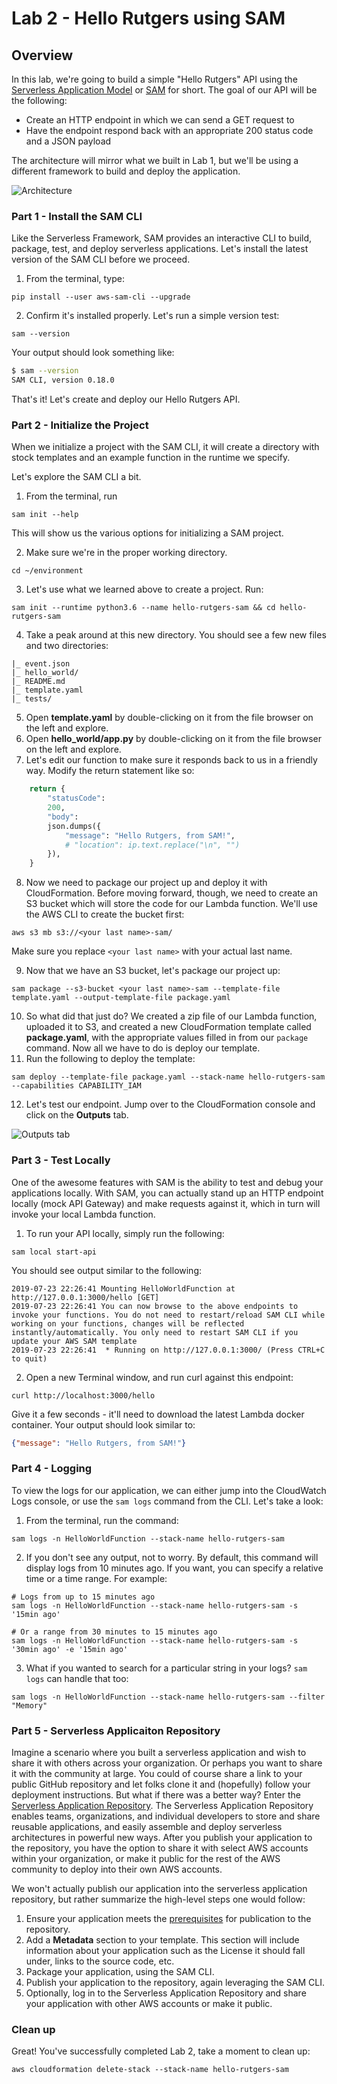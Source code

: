 # Lab 2 - Hello Rutgers using SAM

## Overview
In this lab, we're going to build a simple "Hello Rutgers" API using the [Serverless Application Model](https://aws.amazon.com/serverless/sam/) or [SAM](https://aws.amazon.com/serverless/sam/) for short. The goal of our API will be the following:
* Create an HTTP endpoint in which we can send a GET request to
* Have the endpoint respond back with an appropriate 200 status code and a JSON payload

The architecture will mirror what we built in Lab 1, but we'll be using a different framework to build and deploy the application.

![Architecture](./images/helloworldsam.png)

### Part 1 - Install the SAM CLI

Like the Serverless Framework, SAM provides an interactive CLI to build, package, test, and deploy serverless applications. Let's install the latest version of the SAM CLI before we proceed.

1. From the terminal, type:

```
pip install --user aws-sam-cli --upgrade
```

2. Confirm it's installed properly. Let's run a simple version test: 

```
sam --version
```

Your output should look something like:
```bash
$ sam --version
SAM CLI, version 0.18.0
```
That's it! Let's create and deploy our Hello Rutgers API.

### Part 2 - Initialize the Project

When we initialize a project with the SAM CLI, it will create a directory with stock templates and an example function in the runtime we specify.

Let's explore the SAM CLI a bit.

1. From the terminal, run

```
sam init --help
```

This will show us the various options for initializing a SAM project.

2. Make sure we're in the proper working directory. 

```
cd ~/environment
```

3. Let's use what we learned above to create a project. Run:

```
sam init --runtime python3.6 --name hello-rutgers-sam && cd hello-rutgers-sam
```

4. Take a peak around at this new directory. You should see a few new files and two directories:

```
|_ event.json
|_ hello_world/
|_ README.md
|_ template.yaml
|_ tests/
```

5. Open **template.yaml** by double-clicking on it from the file browser on the left and explore.
6. Open **hello_world/app.py** by double-clicking on it from the file browser on the left and explore.
7. Let's edit our function to make sure it responds back to us in a friendly way. Modify the return statement like so:

```python
    return {
        "statusCode":
        200,
        "body":
        json.dumps({
            "message": "Hello Rutgers, from SAM!",
            # "location": ip.text.replace("\n", "")
        }),
    }
```

8. Now we need to package our project up and deploy it with CloudFormation. Before moving forward, though, we need to create an S3 bucket which will store the code for our Lambda function. We'll use the AWS CLI to create the bucket first: 

```
aws s3 mb s3://<your last name>-sam/
```

Make sure you replace `<your last name>` with your actual last name.

9. Now that we have an S3 bucket, let's package our project up:

```
sam package --s3-bucket <your last name>-sam --template-file template.yaml --output-template-file package.yaml
```

10. So what did that just do? We created a zip file of our Lambda function, uploaded it to S3, and created a new CloudFormation template called **package.yaml**, with the appropriate values filled in from our `package` command. Now all we have to do is deploy our template.
11. Run the following to deploy the template:

```
sam deploy --template-file package.yaml --stack-name hello-rutgers-sam --capabilities CAPABILITY_IAM
```

12. Let's test our endpoint. Jump over to the CloudFormation console and click on the **Outputs** tab. 

![Outputs tab](./images/outputs.png)

### Part 3 - Test Locally

One of the awesome features with SAM is the ability to test and debug your applications locally. With SAM, you can actually stand up an HTTP endpoint locally (mock API Gateway) and make requests against it, which in turn will invoke your local Lambda function. 

1. To run your API locally, simply run the following:

```
sam local start-api
```

You should see output similar to the following:

```
2019-07-23 22:26:41 Mounting HelloWorldFunction at http://127.0.0.1:3000/hello [GET]
2019-07-23 22:26:41 You can now browse to the above endpoints to invoke your functions. You do not need to restart/reload SAM CLI while working on your functions, changes will be reflected instantly/automatically. You only need to restart SAM CLI if you update your AWS SAM template
2019-07-23 22:26:41  * Running on http://127.0.0.1:3000/ (Press CTRL+C to quit)
```

2. Open a new Terminal window, and run curl against this endpoint:

```
curl http://localhost:3000/hello
```

Give it a few seconds - it'll need to download the latest Lambda docker container. Your output should look similar to:

```json
{"message": "Hello Rutgers, from SAM!"}
```

### Part 4 - Logging

To view the logs for our application, we can either jump into the CloudWatch Logs console, or use the `sam logs` command from the CLI. Let's take a look:

1. From the terminal, run the command:

```
sam logs -n HelloWorldFunction --stack-name hello-rutgers-sam
```

2. If you don't see any output, not to worry. By default, this command will display logs from 10 minutes ago. If you want, you can specify a relative time or a time range. For example:

```
# Logs from up to 15 minutes ago
sam logs -n HelloWorldFunction --stack-name hello-rutgers-sam -s '15min ago'

# Or a range from 30 minutes to 15 minutes ago
sam logs -n HelloWorldFunction --stack-name hello-rutgers-sam -s '30min ago' -e '15min ago'
```

3. What if you wanted to search for a particular string in your logs? `sam logs` can handle that too:

```
sam logs -n HelloWorldFunction --stack-name hello-rutgers-sam --filter "Memory"
```

### Part 5 - Serverless Applicaiton Repository
Imagine a scenario where you built a serverless application and wish to share it with others across your organization. Or perhaps you want to share it with the community at large. You could of course share a link to your public GitHub repository and let folks clone it and (hopefully) follow your deployment instructions. But what if there was a better way? Enter the [Serverless Application Repository](https://aws.amazon.com/serverless/serverlessrepo/). The Serverless Application Repository enables teams, organizations, and individual developers to store and share reusable applications, and easily assemble and deploy serverless architectures in powerful new ways. After you publish your application to the repository, you have the option to share it with select AWS accounts within your organization, or make it public for the rest of the AWS community to deploy into their own AWS accounts. 

We won't actually publish our application into the serverless application repository, but rather summarize the high-level steps one would follow:

1. Ensure your application meets the [prerequisites](https://docs.aws.amazon.com/serverless-application-model/latest/developerguide/serverless-sam-template-publishing-applications.html#serverless-sam-template-publishing-applications-prerequisites) for publication to the repository.
2. Add a **Metadata** section to your template. This section will include information about your application such as the License it should fall under, links to the source code, etc.
3. Package your application, using the SAM CLI.
4. Publish your application to the repository, again leveraging the SAM CLI.
5. Optionally, log in to the Serverless Application Repository and share your application with other AWS accounts or make it public.

### Clean up

Great!  You've successfully completed Lab 2, take a moment to clean up:

```
aws cloudformation delete-stack --stack-name hello-rutgers-sam
```